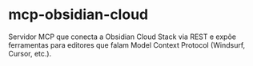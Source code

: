 # mcp-obsidian-cloud
Servidor MCP que conecta a Obsidian Cloud Stack via REST e expõe ferramentas para editores que falam Model Context Protocol (Windsurf, Cursor, etc.).

